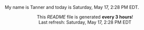 My name is Tanner and today is Saturday, May 17, 2:28 PM EDT.

<p align="center">This <i>README</i> file is generated <b>every 3 hours</b>!</br>Last refresh: Saturday, May 17, 2:28 PM EDT<br /></p>
